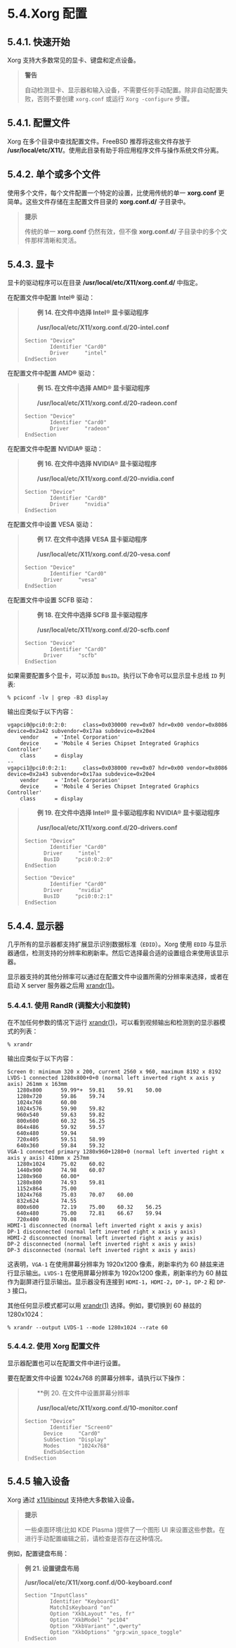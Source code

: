 # 5.4.Xorg 配置

## 5.4.1. 快速开始

Xorg 支持大多数常见的显卡、键盘和定点设备。

>**警告**
>
>自动检测显卡、显示器和输入设备，不需要任何手动配置。除非自动配置失败，否则不要创建 `xorg.conf` 或运行 `Xorg -configure` 步骤。

## 5.4.1. 配置文件

Xorg 在多个目录中查找配置文件。FreeBSD 推荐将这些文件存放于 **/usr/local/etc/X11/**。使用此目录有助于将应用程序文件与操作系统文件分离。

## 5.4.2. 单个或多个文件

使用多个文件，每个文件配置一个特定的设置，比使用传统的单一 **xorg.conf** 更简单。这些文件存储在主配置文件目录的 **xorg.conf.d/** 子目录中。

>**提示**
>
>传统的单一 **xorg.conf** 仍然有效，但不像 **xorg.conf.d/** 子目录中的多个文件那样清晰和灵活。

## 5.4.3. 显卡

显卡的驱动程序可以在目录 **/usr/local/etc/X11/xorg.conf.d/** 中指定。

在配置文件中配置 Intel® 驱动：

> 　　**例 14. 在文件中选择 Intel® 显卡驱动程序**
>
> 　　**/usr/local/etc/X11/xorg.conf.d/20-intel.conf**
>
> ```
> Section "Device"
>         Identifier "Card0"
>         Driver     "intel"
> EndSection
> ```

在配置文件中配置 AMD® 驱动：

> 　　**例 15. 在文件中选择 AMD® 显卡驱动程序**
>
> 　　**/usr/local/etc/X11/xorg.conf.d/20-radeon.conf**
>
> ```
> Section "Device"
>         Identifier "Card0"
>         Driver     "radeon"
> EndSection
> ```

在配置文件中配置 NVIDIA® 驱动：

> 　　**例 16. 在文件中选择 NVIDIA® 显卡驱动程序**
>
> 　　**/usr/local/etc/X11/xorg.conf.d/20-nvidia.conf**
>
> ```
> Section "Device"
>         Identifier "Card0"
>         Driver     "nvidia"
> EndSection
> ```

在配置文件中设置 VESA 驱动：

> 　　**例 17. 在文件中选择 VESA 显卡驱动程序**
>
> 　　**/usr/local/etc/X11/xorg.conf.d/20-vesa.conf**
>
> ```
> Section "Device"
>   	  Identifier "Card0"
>       Driver     "vesa"
> EndSection
> ```

在配置文件中设置 SCFB 驱动：

> 　　**例 18. 在文件中选择 SCFB 显卡驱动程序**
> 
> 　　**/usr/local/etc/X11/xorg.conf.d/20-scfb.conf**
> 
> ```
> Section "Device"
>    	  Identifier "Card0"
>       Driver     "scfb"
> EndSection
> ```

如果需要配置多个显卡，可以添加 `BusID`。执行以下命令可以显示显卡总线 `ID` 列表:

```
% pciconf -lv | grep -B3 display
```

输出应类似于以下内容：

```
vgapci0@pci0:0:2:0:     class=0x030000 rev=0x07 hdr=0x00 vendor=0x8086 device=0x2a42 subvendor=0x17aa subdevice=0x20e4
    vendor     = 'Intel Corporation'
    device     = 'Mobile 4 Series Chipset Integrated Graphics Controller'
    class      = display
--
vgapci1@pci0:0:2:1:     class=0x038000 rev=0x07 hdr=0x00 vendor=0x8086 device=0x2a43 subvendor=0x17aa subdevice=0x20e4
    vendor     = 'Intel Corporation'
    device     = 'Mobile 4 Series Chipset Integrated Graphics Controller'
    class      = display
```

> 　　**例 19. 在文件中选择 Intel® 显卡驱动程序和 NVIDIA® 显卡驱动程序**
> 
> 　　**/usr/local/etc/X11/xorg.conf.d/20-drivers.conf**
> 
> ```
> Section "Device"
>    	  Identifier "Card0"
>       Driver     "intel"
>       BusID     "pci0:0:2:0"
> EndSection
>
> Section "Device"
>    	  Identifier "Card0"
>       Driver     "nvidia"
>       BusID     "pci0:0:2:1"
> EndSection
> ```


## 5.4.4. 显示器

几乎所有的显示器都支持扩展显示识别数据标准（`EDID`）。Xorg 使用 `EDID` 与显示器通信，检测支持的分辨率和刷新率。然后它选择最合适的设置组合来使用该显示器。

显示器支持的其他分辨率可以通过在配置文件中设置所需的分辨率来选择，或者在启动 X server 服务器之后用 [xrandr(1)](https://man.freebsd.org/cgi/man.cgi?query=xrandr&sektion=1&format=html)。

### 5.4.4.1. 使用 RandR (调整大小和旋转) 

在不加任何参数的情况下运行 [xrandr(1)](https://man.freebsd.org/cgi/man.cgi?query=xrandr&sektion=1&format=html)，可以看到视频输出和检测到的显示器模式的列表：

```
% xrandr
```

输出应类似于以下内容：

```
Screen 0: minimum 320 x 200, current 2560 x 960, maximum 8192 x 8192
LVDS-1 connected 1280x800+0+0 (normal left inverted right x axis y axis) 261mm x 163mm
   1280x800      59.99*+  59.81    59.91    50.00
   1280x720      59.86    59.74
   1024x768      60.00
   1024x576      59.90    59.82
   960x540       59.63    59.82
   800x600       60.32    56.25
   864x486       59.92    59.57
   640x480       59.94
   720x405       59.51    58.99
   640x360       59.84    59.32
VGA-1 connected primary 1280x960+1280+0 (normal left inverted right x axis y axis) 410mm x 257mm
   1280x1024     75.02    60.02
   1440x900      74.98    60.07
   1280x960      60.00*
   1280x800      74.93    59.81
   1152x864      75.00
   1024x768      75.03    70.07    60.00
   832x624       74.55
   800x600       72.19    75.00    60.32    56.25
   640x480       75.00    72.81    66.67    59.94
   720x400       70.08
HDMI-1 disconnected (normal left inverted right x axis y axis)
DP-1 disconnected (normal left inverted right x axis y axis)
HDMI-2 disconnected (normal left inverted right x axis y axis)
DP-2 disconnected (normal left inverted right x axis y axis)
DP-3 disconnected (normal left inverted right x axis y axis)
```

这表明，`VGA-1` 在使用屏幕分辨率为 1920x1200 像素，刷新率约为 60 赫兹来进行显示输出。`LVDS-1` 在使用屏幕分辨率为 1920x1200 像素，刷新率约为 60 赫兹作为副屏进行显示输出。显示器没有连接到 `HDMI-1`，`HDMI-2`，`DP-1`，`DP-2` 和 `DP-3` 接口。

其他任何显示模式都可以用 [xrandr(1)](https://man.freebsd.org/cgi/man.cgi?query=xrandr&sektion=1&format=html) 选择。例如，要切换到 60 赫兹的 1280x1024：

```
% xrandr --output LVDS-1 --mode 1280x1024 --rate 60
```

### 5.4.4.2. 使用 Xorg 配置文件

显示器配置也可以在配置文件中进行设置。

要在配置文件中设置 1024x768 的屏幕分辨率，请执行以下操作：

> 　　**例 20. 在文件中设置屏幕分辨率
> 
> 　　**/usr/local/etc/X11/xorg.conf.d/10-monitor.conf**
> 
> ```
> Section "Device"
>    	  Identifier "Screen0"
>       Device     "Card0"
>       SubSection "Display"
>       Modes      "1024x768"
>       EndSubSection
> EndSection
> ```

## 5.4.5 输入设备

Xorg 通过 [x11/libinput](https://cgit.freebsd.org/ports/tree/x11/libinput/) 支持绝大多数输入设备。

>**提示**
>
>一些桌面环境(比如 KDE Plasma )提供了一个图形 UI 来设置这些参数。在进行手动配置编辑之前，请检查是否存在这种情况。

例如，配置键盘布局：

> **例 21. 设置键盘布局**
>
> **/usr/local/etc/X11/xorg.conf.d/00-keyboard.conf**
>
> ```
> Section "InputClass"
>         Identifier "Keyboard1"
>         MatchIsKeyboard "on"
>         Option "XkbLayout" "es, fr"
>         Option "XkbModel" "pc104"
>         Option "XkbVariant" ",qwerty"
>         Option "XkbOptions" "grp:win_space_toggle"
> EndSection
> ```
